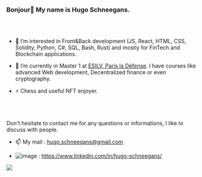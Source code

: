 ### Bonjour👋 My name is Hugo Schneegans.

<br> <br>

- 🙋 I’m interested in Front&Back development (JS, React, HTML, CSS, Solidity, Python, C#, SQL, Bash, Rust) and mostly for FinTech and Blockchain applications.

- 🌱 I’m currently in Master 1 at [ESILV, Paris la Défense](https://www.esilv.fr/). I have courses like advanced Web development, Decentralized finance or even cryptography.

- ⚡ Chess and useful NFT enjoyer.

<br> <br>

Don't hesitate to contact me for any questions or informations, I like to discuss with people.

- 📫 My mail : hugo.schneegans@gmail.com

- ![image]({https://img.shields.io/badge/LinkedIn-0077B5?style=for-the-badge&logo=linkedin&logoColor=white}) : https://www.linkedin.com/in/hugo-schneegans/

<img src="{https://img.shields.io/badge/LinkedIn-0077B5?style=for-the-badge&logo=linkedin&logoColor=white}" />

<!--
**Hugochon/Hugochon** is a ✨ _special_ ✨ repository because its `README.md` (this file) appears on your GitHub profile.

Here are some ideas to get you started:

- 🔭 I’m currently working on ...
- 🌱 I’m currently learning ...
- 👯 I’m looking to collaborate on ...
- 🤔 I’m looking for help with ...
- 💬 Ask me about ...
- 📫 How to reach me: ...
- 😄 Pronouns: ...
- ⚡ Fun fact: ...
-->
